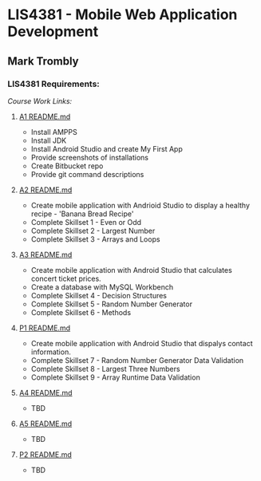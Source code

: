 # LIS4381 - Mobile Web Application Development

## Mark Trombly

### LIS4381 Requirements:

*Course Work Links:*

1. [A1 README.md](a1/README.md "My A1 README.md file")
    - Install AMPPS
    - Install JDK
    - Install Android Studio and create My First App
    - Provide screenshots of installations
    - Create Bitbucket repo
    - Provide git command descriptions

2. [A2 README.md](a2/README.md "My A2 README.md file")
    - Create mobile application with Andrioid Studio to display a healthy recipe -  'Banana Bread Recipe'
    - Complete Skillset 1 - Even or Odd
    - Complete Skillset 2 - Largest Number
    - Complete Skillset 3 - Arrays and Loops

3. [A3 README.md](a3/README.md "My A3 README.md file")
    - Create mobile application with Android Studio that calculates concert ticket prices.
    - Create a database with MySQL Workbench
    - Complete Skillset 4 - Decision Structures
    - Complete Skillset 5 - Random Number Generator
    - Complete Skillset 6 - Methods

4. [P1 README.md](p1/README.md "My P1 README.md file")
    - Create mobile application with Android Studio that dispalys contact information.
    - Complete Skillset 7 - Random Number Generator Data Validation 
    - Complete Skillset 8 - Largest Three Numbers
    - Complete Skillset 9 - Array Runtime Data Validation

5. [A4 README.md](a4/README.md "My A4 README.md file")
    - TBD

6. [A5 README.md](a5/README.md "My A5 README.md file")
    - TBD

7. [P2 README.md](p2/README.md "My P2 README.md file")
    - TBD